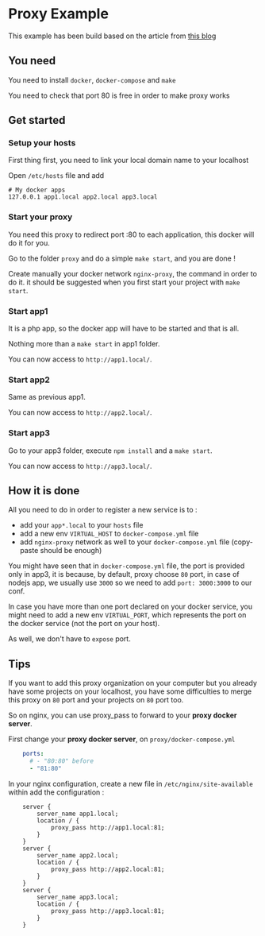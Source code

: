 # Proxy Example

This example has been build based on the article from [this blog](https://medium.com/@francoisromain/set-a-local-web-development-environment-with-custom-urls-and-https-3fbe91d2eaf0)

## You need

You need to install `docker`, `docker-compose` and `make`

You need to check that port 80 is free in order to make proxy works

## Get started
### Setup your hosts
First thing first, you need to link your local domain name to your localhost

Open `/etc/hosts` file and add 
```
# My docker apps
127.0.0.1 app1.local app2.local app3.local
```

### Start your proxy

You need this proxy to redirect port :80 to each application, this docker will do it for you.

Go to the folder `proxy` and do a simple `make start`, and you are done !

Create manually your docker network `nginx-proxy`, the command in order to do it. it should be suggested when 
you first start your project with `make start`.

### Start app1

It is a php app, so the docker app will have to be started and that is all.

Nothing more than a `make start` in app1 folder.

You can now access to `http://app1.local/`.

### Start app2

Same as previous app1.

You can now access to `http://app2.local/`. 

### Start app3

Go to your app3 folder, execute `npm install` and a `make start`.

You can now access to `http://app3.local/`.

## How it is done

All you need to do in order to register a new service is to :
- add your `app*.local` to your `hosts` file
- add a new env `VIRTUAL_HOST` to `docker-compose.yml` file
- add `nginx-proxy` network as well to your `docker-compose.yml` file (copy-paste should be enough)

You might have seen that in `docker-compose.yml` file, the port is provided only in app3, it is because, by default, proxy 
choose `80` port, in case of nodejs app, we usually use `3000` so we need to add `port: 3000:3000` to our conf. 

In case you have more than one port declared on your docker service, you might need to add a new env `VIRTUAL_PORT`, 
which represents the port on the docker service (not the port on your host).

As well, we don't have to `expose` port. 

## Tips

If you want to add this proxy organization on your computer but you already have some projects on your localhost, 
you have some difficulties to merge this proxy on `80` port and your projects on `80` port too.

So on nginx, you can use proxy_pass to forward to your **proxy docker server**.

First change your **proxy docker server**, on `proxy/docker-compose.yml`

```yaml
    ports:
      # - "80:80" before 
      - "81:80"
```

In your nginx configuration, create a new file in `/etc/nginx/site-available` within add the configuration : 

```nginxconf
    server {
        server_name app1.local;
        location / {
            proxy_pass http://app1.local:81;
        }
    }
    server {
        server_name app2.local;
        location / {
            proxy_pass http://app2.local:81;
        }
    }
    server {
        server_name app3.local;
        location / {
            proxy_pass http://app3.local:81;
        }
    }
```
